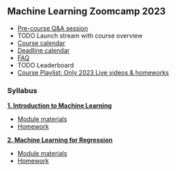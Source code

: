 ## Machine Learning Zoomcamp 2023

* [Pre-course Q&A session](https://www.youtube.com/watch?v=a7phcSmuNY0)
* TODO Launch stream with course overview
* [Course calendar](https://calendar.google.com/calendar/u/0/r?cid=cGtjZ2tkbGc1OG9yb2lxa2Vwc2g4YXMzMmNAZ3JvdXAuY2FsZW5kYXIuZ29vZ2xlLmNvbQ&pli=1)
* [Deadline calendar](https://docs.google.com/spreadsheets/d/e/2PACX-1vSkEwMv5OKwCdPfW6LgqQvKk48dZjPcFDrjDstBqZfq38UPadh0Nws1b57qOVYwzAjSufKnVf7umGWH/pubhtml)
* [FAQ](https://docs.google.com/document/d/1LpPanc33QJJ6BSsyxVg-pWNMplal84TdZtq10naIhD8/edit#)
* TODO Leaderboard
* [Course Playlist: Only 2023 Live videos & homeworks](https://www.youtube.com/watch?v=a7phcSmuNY0&list=PL3MmuxUbc_hJo_PzMibLDcEGyazxYAtV0)


### Syllabus

**[1. Introduction to Machine Learning](01-intro/)**

* [Module materials](../../01-intro)
* [Homework](01-intro/homework.md)


**[2. Machine Learning for Regression](../../02-regression/)**

* [Module materials](../../02-regression)
* [Homework](02-regression/homework.md)




